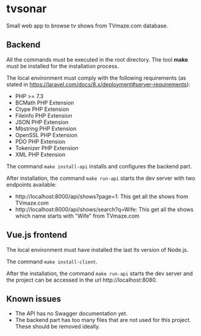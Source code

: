 # tvsonar

Small web app to browse tv shows from TVmaze.com database.

## Backend

All the commands must be executed in the root directory. The tool **make** must be installed for the installation process.

The local environment must comply with the following requirements (as stated in https://laravel.com/docs/8.x/deployment#server-requirements):
+ PHP >= 7.3
+ BCMath PHP Extension
+ Ctype PHP Extension
+ Fileinfo PHP Extension
+ JSON PHP Extension
+ Mbstring PHP Extension
+ OpenSSL PHP Extension
+ PDO PHP Extension
+ Tokenizer PHP Extension
+ XML PHP Extension

The command `make install-api` installs and configures the backend part.

After installation, the command `make run-api` starts the dev server with two endpoints available:
+ http://localhost:8000/api/shows?page=1: This get all the shows from TVmaze.com
+ http://localhost:8000/api/shows/search?q=Wife: This get all the shows which name starts with "Wife" from TVmaze.com

## Vue.js frontend

The local environment must have installed the last lts version of Node.js.

The command `make install-client`.

After the installation, the command `make run-api` starts the dev server and the project can be accessed in the url http://localhost:8080.

## Known issues

+ The API has no Swagger documentation yet.
+ The backend part has too many files that are not used for this project. These should be removed ideally.
